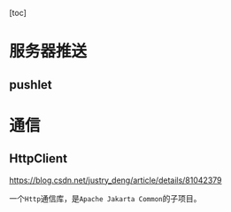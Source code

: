 [toc]

# 服务器推送

## pushlet

# 通信

## HttpClient

https://blog.csdn.net/justry_deng/article/details/81042379

一个`Http`通信库，是`Apache Jakarta Common`的子项目。